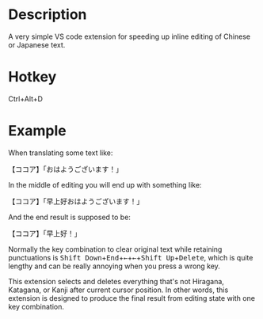 # Description
A very simple VS code extension for speeding up inline editing of Chinese or Japanese text.

# Hotkey
Ctrl+Alt+D

# Example

When translating some text like:

【ココア】「おはようございます！」

In the middle of editing you will end up with something like:

【ココア】「早上好おはようございます！」

And the end result is supposed to be:

【ココア】「早上好！」

Normally the key combination to clear original text while retaining punctuations is <kbd>Shift Down</kbd>+<kbd>End</kbd>+<kbd>←</kbd>+<kbd>←</kbd>+<kbd>Shift Up</kbd>+<kbd>Delete</kbd>, which is quite lengthy and can be really annoying when you press a wrong key.

This extension selects and deletes everything that's not Hiragana, Katagana, or Kanji after current cursor position. In other words, this extension is designed to produce the final result from editing state with one key combination.